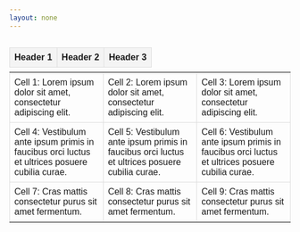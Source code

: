 ```yaml
---
layout: none
---
```


<!DOCTYPE html>
<html lang="en">
<head>
    <meta charset="UTF-8">
    <meta name="viewport" content="width=device-width, initial-scale=1.0">
    <title>Scrollable Table</title>
    <style>
        body {
            font-family: Arial, sans-serif;
            margin: 0;
            padding: 20px;
            height: 100vh; /* Full viewport height */
            overflow: hidden; /* Prevent body scrolling */
        }
        .table-container {
            width: 100%;
            height: 100%;
            display: flex;
            flex-direction: column;
        }
        table {
            width: 100%;
            border-collapse: collapse;
            display: block;
        }
        thead, tbody {
            display: block;
        }
        tbody {
            overflow-y: auto;
            max-height: calc(100vh - 40px); /* Adjust for padding */
        }
        th, td {
            border: 1px solid #ddd;
            padding: 8px;
            text-align: left;
            width: calc(100% / 3); /* Divide equally into three columns */
            box-sizing: border-box;
        }
        thead th {
            background-color: #f4f4f4;
        }
    </style>
</head>
<body>
    <div class="table-container">
        <table>
            <thead>
                <tr>
                    <th>Header 1</th>
                    <th>Header 2</th>
                    <th>Header 3</th>
                </tr>
            </thead>
            <tbody>
                <tr>
                    <td>Cell 1: Lorem ipsum dolor sit amet, consectetur adipiscing elit.</td>
                    <td>Cell 2: Lorem ipsum dolor sit amet, consectetur adipiscing elit.</td>
                    <td>Cell 3: Lorem ipsum dolor sit amet, consectetur adipiscing elit.</td>
                </tr>
                <tr>
                    <td>Cell 4: Vestibulum ante ipsum primis in faucibus orci luctus et ultrices posuere cubilia curae.</td>
                    <td>Cell 5: Vestibulum ante ipsum primis in faucibus orci luctus et ultrices posuere cubilia curae.</td>
                    <td>Cell 6: Vestibulum ante ipsum primis in faucibus orci luctus et ultrices posuere cubilia curae.</td>
                </tr>
                <tr>
                    <td>Cell 7: Cras mattis consectetur purus sit amet fermentum.</td>
                    <td>Cell 8: Cras mattis consectetur purus sit amet fermentum.</td>
                    <td>Cell 9: Cras mattis consectetur purus sit amet fermentum.</td>
                </tr>
                <!-- More rows can be added here -->
            </tbody>
        </table>
    </div>
</body>
</html>

